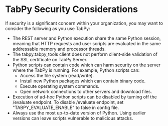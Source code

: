 # TabPy Security Considerations

If security is a significant concern within your organization,
you may want to consider the following as you use TabPy:

- The REST server and Python execution share the same Python session,
  meaning that HTTP requests and user scripts are evaluated in the
  same addressable memory and processor threads.
- The tabpy.tabpy_tools client does not perform client-side validation of the
  SSL certificate on TabPy Server.
- Python scripts can contain code which can harm security on the server
  where the TabPy is running. For example, Python scripts can:
  - Access the file system (read/write).
  - Install new Python packages which can contain binary code.
  - Execute operating system commands.
  - Open network connections to other servers and download files.
- Execution of ad-hoc Python scripts can be disabled by turning off the
  /evaluate endpoint. To disable /evaluate endpoint, set "TABPY_EVALUATE_ENABLE"
  to false in config file.
- Always use the most up-to-date version of Python. Using earlier versions can leave scripts vulnerable to malicious attacks.